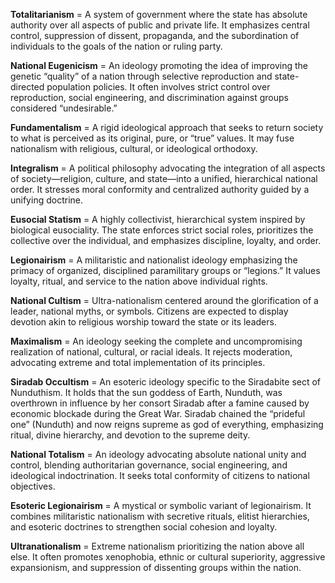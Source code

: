 **Totalitarianism** = A system of government where the state has absolute authority over all aspects of public and private life. It emphasizes central control, suppression of dissent, propaganda, and the subordination of individuals to the goals of the nation or ruling party.

**National Eugenicism** = An ideology promoting the idea of improving the genetic “quality” of a nation through selective reproduction and state-directed population policies. It often involves strict control over reproduction, social engineering, and discrimination against groups considered “undesirable.”

**Fundamentalism** = A rigid ideological approach that seeks to return society to what is perceived as its original, pure, or “true” values. It may fuse nationalism with religious, cultural, or ideological orthodoxy.

**Integralism** = A political philosophy advocating the integration of all aspects of society—religion, culture, and state—into a unified, hierarchical national order. It stresses moral conformity and centralized authority guided by a unifying doctrine.

**Eusocial Statism** = A highly collectivist, hierarchical system inspired by biological eusociality. The state enforces strict social roles, prioritizes the collective over the individual, and emphasizes discipline, loyalty, and order.

**Legionairism** = A militaristic and nationalist ideology emphasizing the primacy of organized, disciplined paramilitary groups or “legions.” It values loyalty, ritual, and service to the nation above individual rights.

**National Cultism** = Ultra-nationalism centered around the glorification of a leader, national myths, or symbols. Citizens are expected to display devotion akin to religious worship toward the state or its leaders.

**Maximalism** = An ideology seeking the complete and uncompromising realization of national, cultural, or racial ideals. It rejects moderation, advocating extreme and total implementation of its principles.

**Siradab Occultism** = An esoteric ideology specific to the Siradabite sect of Nunduthism. It holds that the sun goddess of Earth, Nunduth, was overthrown in influence by her consort Siradab after a famine caused by economic blockade during the Great War. Siradab chained the “prideful one” (Nunduth) and now reigns supreme as god of everything, emphasizing ritual, divine hierarchy, and devotion to the supreme deity.

**National Totalism** = An ideology advocating absolute national unity and control, blending authoritarian governance, social engineering, and ideological indoctrination. It seeks total conformity of citizens to national objectives.

**Esoteric Legionairism** = A mystical or symbolic variant of legionairism. It combines militaristic nationalism with secretive rituals, elitist hierarchies, and esoteric doctrines to strengthen social cohesion and loyalty.

**Ultranationalism** = Extreme nationalism prioritizing the nation above all else. It often promotes xenophobia, ethnic or cultural superiority, aggressive expansionism, and suppression of dissenting groups within the nation.